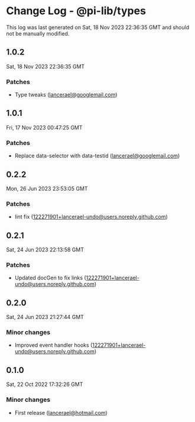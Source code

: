 # Change Log - @pi-lib/types

This log was last generated on Sat, 18 Nov 2023 22:36:35 GMT and should not be manually modified.

<!-- Start content -->

## 1.0.2

Sat, 18 Nov 2023 22:36:35 GMT

### Patches

- Type tweaks (lancerael@googlemail.com)

## 1.0.1

Fri, 17 Nov 2023 00:47:25 GMT

### Patches

- Replace data-selector with data-testid (lancerael@googlemail.com)

## 0.2.2

Mon, 26 Jun 2023 23:53:05 GMT

### Patches

- lint fix (122271901+lancerael-undo@users.noreply.github.com)

## 0.2.1

Sat, 24 Jun 2023 22:13:58 GMT

### Patches

- Updated docGen to fix links (122271901+lancerael-undo@users.noreply.github.com)

## 0.2.0

Sat, 24 Jun 2023 21:27:44 GMT

### Minor changes

- Improved event handler hooks (122271901+lancerael-undo@users.noreply.github.com)

## 0.1.0

Sat, 22 Oct 2022 17:32:26 GMT

### Minor changes

- First release (lancerael@hotmail.com)
